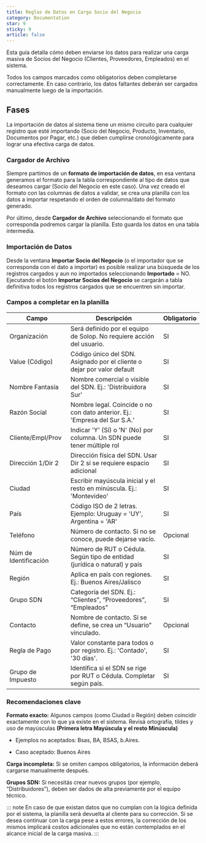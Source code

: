 ```yaml
---
title: Reglas de Datos en Carga Socio del Negocio
category: Documentation
star: 9
sticky: 9
article: false
---
```


Esta guía detalla cómo deben enviarse los datos para realizar una carga masiva de Socios del Negocio (Clientes, Proveedores, Empleados) en el sistema. 
 
Todos los campos marcados como obligatorios deben completarse correctamente. En caso contrario, los datos faltantes deberán ser cargados manualmente luego de la importación. 

## Fases

La importación de datos al sistema tiene un mismo circuito para cualquier registro que esté importando (Socio del Negocio, Producto, Inventario, Documentos por Pagar, etc.) que deben cumplirse cronológicamente para lograr una efectiva carga de datos.

### Cargador de Archivo

Siempre partimos de un **formato de importación de datos**, en esa ventana generamos el formato para la tabla correspondiente al tipo de datos que deseamos cargar (Socio del Negocio en este caso). Una vez creado el formato con las columnas de datos a validar, se crea una planilla con los datos a importar respetando el orden de columna/dato del formato generado.

Por último, desde **Cargador de Archivo** seleccionando el formato que corresponda podremos cargar la planilla. Esto guarda los datos en una tabla intermedia.

### Importación de Datos

Desde la ventana **Importar Socio del Negocio** (o el importador que se corresponda con el dato a importar) es posible realizar una búsqueda de los registros cargados y aun no importados seleccionando **Importado** = NO. 
Ejecutando el botón **Importar Socios del Negocio** se cargarán a tabla definitiva todos los registros cargados que se encuentren sin importar.

### Campos a completar en la planilla 

|        Campo          |                         Descripción                                        | Obligatorio | 
| --------------------- | -------------------------------------------------------------------------- | ----------- |
|    Organización       | Será definido por el equipo de Solop. No requiere acción del usuario.      |    SI       |
|   Value (Código)      | Código único del SDN. Asignado por el cliente o dejar por valor default    |    SI       |
|   Nombre Fantasía     | Nombre comercial o visible del SDN. Ej.: 'Distribuidora Sur'               |    SI       |
|    Razón Social       | Nombre legal. Coincide o no con dato anterior. Ej.: 'Empresa del Sur S.A.' |    SI       |
|  Cliente/Empl/Prov    | Indicar 'Y' (Sí) o 'N' (No) por columna. Un SDN puede tener múltiple rol   |    SI       |
|  Dirección 1/Dir 2    | Dirección física del SDN. Usar Dir 2 si se requiere espacio adicional      |    SI       |
|       Ciudad          | Escribir mayúscula inicial y el resto en minúscula. Ej.: 'Montevideo'      |    SI       |
|        País           | Código ISO de 2 letras. Ejemplo: Uruguay = 'UY', Argentina = 'AR'          |    SI       |
|      Teléfono         | Número de contacto. Si no se conoce, puede dejarse vacío.                  |  Opcional   |
| Núm de Identificación | Número de RUT o Cédula. Según tipo de entidad (jurídica o natural) y país  |    SI       |
|       Región          | Aplica en país con regiones. Ej.: Buenos Aires/Jalisco                     |    SI       |
|     Grupo SDN         | Categoría del SDN. Ej.: “Clientes”, “Proveedores”, “Empleados”             |    SI       |
|     Contacto          | Nombre de contacto. Si se define, se crea un “Usuario” vinculado.          |  Opcional   |
|    Regla de Pago      | Valor constante para todos o por registro. Ej.: 'Contado', '30 días'.      |    SI       |
|  Grupo de Impuesto    | Identifica si el SDN se rige por RUT o Cédula. Completar según país.       |    SI       |

### Recomendaciones clave 

**Formato exacto:** Algunos campos (como Ciudad o Región) deben coincidir exactamente con lo que ya existe en el sistema. Revisá ortografía, tildes y uso de mayúsculas **(Primera letra Mayúscula y el resto Minúscula)** 

* Ejemplos no aceptados: Bsas, BA, BSAS, b.Aires.  

* Caso aceptado: Buenos Aires 

**Carga incompleta:** Si se omiten campos obligatorios, la información deberá cargarse manualmente después. 

**Grupos SDN:** Si necesitás crear nuevos grupos (por ejemplo, “Distribuidores”), deben ser dados de alta previamente por el equipo técnico. 

::: note
 En caso de que existan datos que no cumplan con la lógica definida por el sistema, la   planilla será devuelta al cliente para su corrección. 
 Si se desea continuar con la carga pese a estos errores, la corrección de los mismos implicará costos adicionales que no están contemplados en el alcance inicial de la carga masiva. 
:::